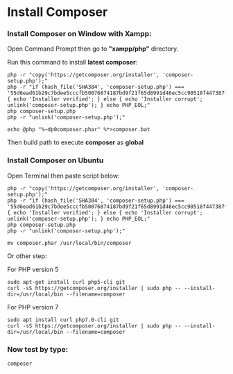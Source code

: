 # Install Composer

### Install Composer on Window with Xampp:

Open Command Prompt then go to **"xampp/php"** directory.

Run this command to install **latest composer**:
```
php -r "copy('https://getcomposer.org/installer', 'composer-setup.php');"
php -r "if (hash_file('SHA384', 'composer-setup.php') === '55d6ead61b29c7bdee5cccfb50076874187bd9f21f65d8991d46ec5cc90518f447387fb9f76ebae1fbbacf329e583e30') { echo 'Installer verified'; } else { echo 'Installer corrupt'; unlink('composer-setup.php'); } echo PHP_EOL;"
php composer-setup.php
php -r "unlink('composer-setup.php');"

echo @php "%~dp0composer.phar" %*>composer.bat
```
Then build path to execute **composer** as **global**

### Install Composer on Ubuntu

Open Terminal then paste script below:
```
php -r "copy('https://getcomposer.org/installer', 'composer-setup.php');"
php -r "if (hash_file('SHA384', 'composer-setup.php') === '55d6ead61b29c7bdee5cccfb50076874187bd9f21f65d8991d46ec5cc90518f447387fb9f76ebae1fbbacf329e583e30') { echo 'Installer verified'; } else { echo 'Installer corrupt'; unlink('composer-setup.php'); } echo PHP_EOL;"
php composer-setup.php
php -r "unlink('composer-setup.php');"

mv composer.phar /usr/local/bin/composer
```
Or other step:

For PHP version 5
```
sudo apt-get install curl php5-cli git
curl -sS https://getcomposer.org/installer | sudo php -- --install-dir=/usr/local/bin --filename=composer
```

For PHP version 7
```
sudo apt install curl php7.0-cli git
curl -sS https://getcomposer.org/installer | sudo php -- --install-dir=/usr/local/bin --filename=composer
```

### Now test by type:
```
composer
```
